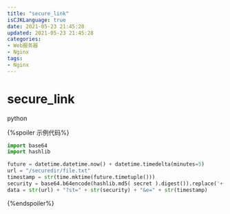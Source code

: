 ```yaml
---
title: "secure_link"
isCJKLanguage: true
date: 2021-05-23 21:45:28
updated: 2021-05-23 21:45:28
categories: 
- Web服务器
- Nginx
tags: 
- Nginx
---
```


# secure_link

python

{%spoiler 示例代码%}
```python
import base64
import hashlib

future = datetime.datetime.now() + datetime.timedelta(minutes=5)
url = "/securedir/file.txt"
timestamp = str(time.mktime(future.timetuple()))
security = base64.b64encode(hashlib.md5( secret ).digest()).replace('+', '-').replace('/', '_').replace("=", "")
data = str(url) + "?st=" + str(security) + "&e=" + str(timestamp)

```
{%endspoiler%}